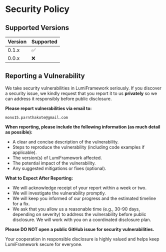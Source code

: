 # Security Policy

## Supported Versions

| Version | Supported          |
| ------- | ------------------ |
| 0.1.x   | :white_check_mark: |
| 0.0.x   | :x:                |

## Reporting a Vulnerability

We take security vulnerabilities in LumiFramework seriously. If you discover a security issue, we kindly request that you report it to us **privately** so we can address it responsibly before public disclosure.

**Please report vulnerabilities via email to:**

`mono15.parnthakote@gmail.com`

**When reporting, please include the following information (as much detail as possible):**

* A clear and concise description of the vulnerability.
* Steps to reproduce the vulnerability (including code examples if applicable).
* The version(s) of LumiFramework affected.
* The potential impact of the vulnerability.
* Any suggested mitigations or fixes (optional).

**What to Expect After Reporting:**

* We will acknowledge receipt of your report within a week or two.
* We will investigate the vulnerability promptly.
* We will keep you informed of our progress and the estimated timeline for a fix.
* We ask that you allow us a reasonable time (e.g., 30-90 days, depending on severity) to address the vulnerability before public disclosure. We will work with you on a coordinated disclosure plan.

**Please DO NOT open a public GitHub issue for security vulnerabilities.**

Your cooperation in responsible disclosure is highly valued and helps keep LumiFramework secure for everyone.
